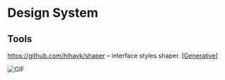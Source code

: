# Design System

## Tools

https://github.com/hihayk/shaper – interface styles shaper. [[Generative]]

![GIF](https://raw.githubusercontent.com/hihayk/shaper/master/public/shaper-editing.gif)

[//begin]: # "Autogenerated link references for markdown compatibility"
[Generative]: generative "Generative"
[//end]: # "Autogenerated link references"